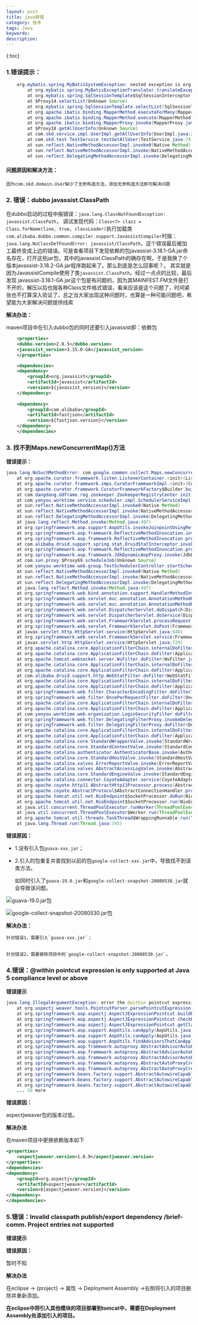 ```yaml
---
layout: post
title: java排错
category: 技术
tags: Java
keywords: 
description: 
---
```


{:toc}


### 1.错误提示：

```java
	org.mybatis.spring.MyBatisSystemException: nested exception is org.apache.ibatis.reflection.ReflectionException: Error instantiating class com.skd.domain.User with invalid types () or values (). Cause: java.lang.NoSuchMethodException: com.skd.domain.User.<init>()
		at org.mybatis.spring.MyBatisExceptionTranslator.translateExceptionIfPossible(MyBatisExceptionTranslator.java:75)
		at org.mybatis.spring.SqlSessionTemplate$SqlSessionInterceptor.invoke(SqlSessionTemplate.java:371)
		at $Proxy14.selectList(Unknown Source)
		at org.mybatis.spring.SqlSessionTemplate.selectList(SqlSessionTemplate.java:198)
		at org.apache.ibatis.binding.MapperMethod.executeForMany(MapperMethod.java:119)
		at org.apache.ibatis.binding.MapperMethod.execute(MapperMethod.java:63)
		at org.apache.ibatis.binding.MapperProxy.invoke(MapperProxy.java:52)
		at $Proxy18.getAllUserInfo(Unknown Source)
		at com.skd.service.impl.UserImpl.getAllUserInfo(UserImpl.java:20)
		at com.skd.test.TestService.testGetAllUser(TestService.java:74)
		at sun.reflect.NativeMethodAccessorImpl.invoke0(Native Method)
		at sun.reflect.NativeMethodAccessorImpl.invoke(NativeMethodAccessorImpl.java:57)
		at sun.reflect.DelegatingMethodAccessorImpl.invoke(DelegatingMethodAccessorImpl.java:43)
```
		
#### 问题原因和解决方法：

	因为com.skd.domain.User缺少了无参构造方法，添加无参构造方法即可解决问题
	
### 2. 错误：dubbo javassist.ClassPath

在dubbo启动的过程中报错误：`java.lang.ClassNotFoundException: javassist.ClassPath`，
调试发现代码：`Class<?> clazz = Class.forName(line, true, classLoader)`执行加载类`com.alibaba.dubbo.common.compiler.support.JavassistCompiler`时报：`java.lang.NoClassDefFoundError: javassist/ClassPath`，这个错误最后被加工最终变成上边的错误。可是查看项目下发现依赖的包javassist-3.18.1-GA.jar命名存在，打开这些jar包，其中的javassist.ClassPath的确存在啊，于是我换了个版本javassist-3.18.2-GA.jar程序跑起来了。那么到底是怎么回事呢？。
其实就是因为JavassistCompile使用了类`javassist.ClassPath`。经过一点点的比较，最后发现 javassist-3.18.1-GA.jar这个包是有问题的，因为其MAINFEST.FM文件是打不开的，解压以后也报各种Class文件格式错误，看来应该是这个问题了，时间紧张也不打算深入验证了，总之当大家出现这种问题时，也算是一种可能问题吧，希望能为大家解决问题提供线索

**解决办法：**

maven项目中在引入dubbo包的同时还要引入javassist即：依赖包

```xml
	<properties>
	<dubbo.version>2.8.5</dubbo.version>
	<javassist_version>3.15.0-GA</javassist_version>
	</properties>

	<dependencies>
	<dependency>
        <groupId>org.javassist</groupId>
        <artifactId>javassist</artifactId>
        <version>${javassist_version}</version>
    </dependency>
    
	<dependency>
		<groupId>com.alibaba</groupId>
		<artifactId>fastjson</artifactId>
		<version>${fastjson.version}</version>
	</dependency>
	</dependencies>
```


### 3. 找不到Maps.newConcurrentMap()方法

**错误提示：**

```java
java.lang.NoSuchMethodError: com.google.common.collect.Maps.newConcurrentMap()Ljava/util/concurrent/ConcurrentMap;
	at org.apache.curator.framework.listen.ListenerContainer.<init>(ListenerContainer.java:36)
	at org.apache.curator.framework.imps.CuratorFrameworkImpl.<init>(CuratorFrameworkImpl.java:113)
	at org.apache.curator.framework.CuratorFrameworkFactory$Builder.build(CuratorFrameworkFactory.java:145)
	at com.dangdang.ddframe.reg.zookeeper.ZookeeperRegistryCenter.init(ZookeeperRegistryCenter.java:103)
	at com.yonyou.worktime.service.scheduler.impl.SchedulerServiceImpl.scheduleJob(SchedulerServiceImpl.java:121)
	at sun.reflect.NativeMethodAccessorImpl.invoke0(Native Method)
	at sun.reflect.NativeMethodAccessorImpl.invoke(NativeMethodAccessorImpl.java:62)
	at sun.reflect.DelegatingMethodAccessorImpl.invoke(DelegatingMethodAccessorImpl.java:43)
	at java.lang.reflect.Method.invoke(Method.java:497)
	at org.springframework.aop.support.AopUtils.invokeJoinpointUsingReflection(AopUtils.java:302)
	at org.springframework.aop.framework.ReflectiveMethodInvocation.invokeJoinpoint(ReflectiveMethodInvocation.java:190)
	at org.springframework.aop.framework.ReflectiveMethodInvocation.proceed(ReflectiveMethodInvocation.java:157)
	at com.alibaba.druid.support.spring.stat.DruidStatInterceptor.invoke(DruidStatInterceptor.java:72)
	at org.springframework.aop.framework.ReflectiveMethodInvocation.proceed(ReflectiveMethodInvocation.java:179)
	at org.springframework.aop.framework.JdkDynamicAopProxy.invoke(JdkDynamicAopProxy.java:208)
	at com.sun.proxy.$Proxy69.scheduleJob(Unknown Source)
	at com.yonyou.worktime.web.group.TestSchedulerController.startScheduler(TestSchedulerController.java:39)
	at sun.reflect.NativeMethodAccessorImpl.invoke0(Native Method)
	at sun.reflect.NativeMethodAccessorImpl.invoke(NativeMethodAccessorImpl.java:62)
	at sun.reflect.DelegatingMethodAccessorImpl.invoke(DelegatingMethodAccessorImpl.java:43)
	at java.lang.reflect.Method.invoke(Method.java:497)
	at org.springframework.web.bind.annotation.support.HandlerMethodInvoker.invokeHandlerMethod(HandlerMethodInvoker.java:178)
	at org.springframework.web.servlet.mvc.annotation.AnnotationMethodHandlerAdapter.invokeHandlerMethod(AnnotationMethodHandlerAdapter.java:444)
	at org.springframework.web.servlet.mvc.annotation.AnnotationMethodHandlerAdapter.handle(AnnotationMethodHandlerAdapter.java:432)
	at org.springframework.web.servlet.DispatcherServlet.doDispatch(DispatcherServlet.java:959)
	at org.springframework.web.servlet.DispatcherServlet.doService(DispatcherServlet.java:893)
	at org.springframework.web.servlet.FrameworkServlet.processRequest(FrameworkServlet.java:968)
	at org.springframework.web.servlet.FrameworkServlet.doPost(FrameworkServlet.java:870)
	at javax.servlet.http.HttpServlet.service(HttpServlet.java:648)
	at org.springframework.web.servlet.FrameworkServlet.service(FrameworkServlet.java:844)
	at javax.servlet.http.HttpServlet.service(HttpServlet.java:729)
	at org.apache.catalina.core.ApplicationFilterChain.internalDoFilter(ApplicationFilterChain.java:292)
	at org.apache.catalina.core.ApplicationFilterChain.doFilter(ApplicationFilterChain.java:207)
	at org.apache.tomcat.websocket.server.WsFilter.doFilter(WsFilter.java:52)
	at org.apache.catalina.core.ApplicationFilterChain.internalDoFilter(ApplicationFilterChain.java:240)
	at org.apache.catalina.core.ApplicationFilterChain.doFilter(ApplicationFilterChain.java:207)
	at com.alibaba.druid.support.http.WebStatFilter.doFilter(WebStatFilter.java:123)
	at org.apache.catalina.core.ApplicationFilterChain.internalDoFilter(ApplicationFilterChain.java:240)
	at org.apache.catalina.core.ApplicationFilterChain.doFilter(ApplicationFilterChain.java:207)
	at org.springframework.web.filter.CharacterEncodingFilter.doFilterInternal(CharacterEncodingFilter.java:121)
	at org.springframework.web.filter.OncePerRequestFilter.doFilter(OncePerRequestFilter.java:107)
	at org.apache.catalina.core.ApplicationFilterChain.internalDoFilter(ApplicationFilterChain.java:240)
	at org.apache.catalina.core.ApplicationFilterChain.doFilter(ApplicationFilterChain.java:207)
	at com.yonyou.worktime.web.organization.LoginSecurityFilter.doFilter(LoginSecurityFilter.java:66)
	at org.springframework.web.filter.DelegatingFilterProxy.invokeDelegate(DelegatingFilterProxy.java:346)
	at org.springframework.web.filter.DelegatingFilterProxy.doFilter(DelegatingFilterProxy.java:262)
	at org.apache.catalina.core.ApplicationFilterChain.internalDoFilter(ApplicationFilterChain.java:240)
	at org.apache.catalina.core.ApplicationFilterChain.doFilter(ApplicationFilterChain.java:207)
	at org.apache.catalina.core.StandardWrapperValve.invoke(StandardWrapperValve.java:212)
	at org.apache.catalina.core.StandardContextValve.invoke(StandardContextValve.java:106)
	at org.apache.catalina.authenticator.AuthenticatorBase.invoke(AuthenticatorBase.java:502)
	at org.apache.catalina.core.StandardHostValve.invoke(StandardHostValve.java:141)
	at org.apache.catalina.valves.ErrorReportValve.invoke(ErrorReportValve.java:79)
	at org.apache.catalina.valves.AbstractAccessLogValve.invoke(AbstractAccessLogValve.java:616)
	at org.apache.catalina.core.StandardEngineValve.invoke(StandardEngineValve.java:88)
	at org.apache.catalina.connector.CoyoteAdapter.service(CoyoteAdapter.java:522)
	at org.apache.coyote.http11.AbstractHttp11Processor.process(AbstractHttp11Processor.java:1095)
	at org.apache.coyote.AbstractProtocol$AbstractConnectionHandler.process(AbstractProtocol.java:672)
	at org.apache.tomcat.util.net.NioEndpoint$SocketProcessor.doRun(NioEndpoint.java:1500)
	at org.apache.tomcat.util.net.NioEndpoint$SocketProcessor.run(NioEndpoint.java:1456)
	at java.util.concurrent.ThreadPoolExecutor.runWorker(ThreadPoolExecutor.java:1142)
	at java.util.concurrent.ThreadPoolExecutor$Worker.run(ThreadPoolExecutor.java:617)
	at org.apache.tomcat.util.threads.TaskThread$WrappingRunnable.run(TaskThread.java:61)
	at java.lang.Thread.run(Thread.java:745)

```

**错误原因：**
	
- 1.没有引入包`guava-xxx.jar`；

- 2.引入的包重复并查找到以前的包`google-collect-xxx.jar`中，导致找不到该类方法。
	
	如同时引入了`guava-19.0.jar`和`google-collect-snapshot-20080530.jar`就会导致该问题。

![guava-19.0.jar包](//raw.githubusercontent.com/George5814/blog-pic/master/image/error/google-error-1.png)

![google-collect-snapshot-20080530.jar包](//raw.githubusercontent.com/George5814/blog-pic/master/image/error/google-error-2.png)
	
**解决办法：**

	针对错误1，需要引入`guava-xxx.jar`；
	   
	   
	针对错误2，需要移除项目中的`google-collect-snapshot-20080530.jar`。
	

### 4.错误：@within pointcut expression is only supported at Java 5 compliance level or above

**错误提示**

```java
java.lang.IllegalArgumentException: error the @within pointcut expression is only supported at Java 5 compliance level or above
	at org.aspectj.weaver.tools.PointcutParser.parsePointcutExpression(PointcutParser.java:315)
	at org.springframework.aop.aspectj.AspectJExpressionPointcut.buildPointcutExpression(AspectJExpressionPointcut.java:207)
	at org.springframework.aop.aspectj.AspectJExpressionPointcut.checkReadyToMatch(AspectJExpressionPointcut.java:193)
	at org.springframework.aop.aspectj.AspectJExpressionPointcut.getClassFilter(AspectJExpressionPointcut.java:170)
	at org.springframework.aop.support.AopUtils.canApply(AopUtils.java:220)
	at org.springframework.aop.support.AopUtils.canApply(AopUtils.java:279)
	at org.springframework.aop.support.AopUtils.findAdvisorsThatCanApply(AopUtils.java:311)
	at org.springframework.aop.framework.autoproxy.AbstractAdvisorAutoProxyCreator.findAdvisorsThatCanApply(AbstractAdvisorAutoProxyCreator.java:118)
	at org.springframework.aop.framework.autoproxy.AbstractAdvisorAutoProxyCreator.findEligibleAdvisors(AbstractAdvisorAutoProxyCreator.java:88)
	at org.springframework.aop.framework.autoproxy.AbstractAdvisorAutoProxyCreator.getAdvicesAndAdvisorsForBean(AbstractAdvisorAutoProxyCreator.java:69)
	at org.springframework.aop.framework.autoproxy.AbstractAutoProxyCreator.wrapIfNecessary(AbstractAutoProxyCreator.java:347)
	at org.springframework.aop.framework.autoproxy.AbstractAutoProxyCreator.postProcessAfterInitialization(AbstractAutoProxyCreator.java:299)
	at org.springframework.beans.factory.support.AbstractAutowireCapableBeanFactory.applyBeanPostProcessorsAfterInitialization(AbstractAutowireCapableBeanFactory.java:422)
	at org.springframework.beans.factory.support.AbstractAutowireCapableBeanFactory.initializeBean(AbstractAutowireCapableBeanFactory.java:1583)
	at org.springframework.beans.factory.support.AbstractAutowireCapableBeanFactory.doCreateBean(AbstractAutowireCapableBeanFactory.java:545)
	... 20 more

```

**错误原因：**

aspectjweaver包的版本过低。

**解决办法**

在maven项目中更换依赖版本如下

```xml
<properties>
	<aspectjweaver.version>1.8.9</aspectjweaver.version>
</properties>
<dependencies>
<dependency>
	<groupId>org.aspectj</groupId>
	<artifactId>aspectjweaver</artifactId>
	<version>${aspectjweaver.version}</version>
</dependency> 
</dependencies>
```




### 5.错误：Invalid classpath publish/export dependency /brief-comm. Project entries not supported

**错误提示**

**错误原因：**

暂时不知

**解决办法**

在eclipse -> {project} -> 属性 -> Deployment Assembly ->右侧将引入的项目删除并重新添加。

**在eclipse中将引入其他模块的项目部署到tomcat中，需要在Deployment Assembly处添加引入的项目。**


